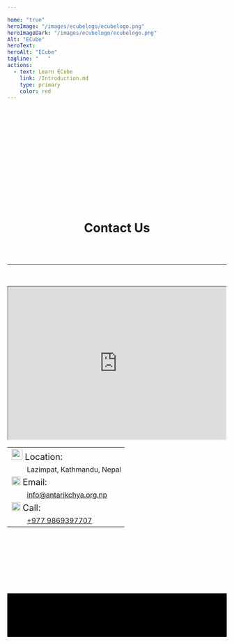 ```yaml
---

home: "true"
heroImage: "/images/ecubelogo/ecubelogo.png"
heroImageDark: "/images/ecubelogo/ecubelogo.png"
Alt: "ECube"
heroText:  
heroAlt: "ECube"
tagline: "   "
actions:
  - text: Learn ECube
    link: /Introduction.md
    type: primary
    color: red
---
```

<head>
  <link href="https://cdn.jsdelivr.net/npm/bootstrap-icons@1.7.2/font/bootstrap-icons.css" rel="stylesheet">
</head>

<br>
<br>
<br>
<br>

<br>
<br>
<br>
<br>
<br>
<br>

<br>
<br>
<br>

<h1 style="text-align:center" id="CU2"> Contact Us</h1>
<br>
<br>
<hr>
<br>
<br>


<div class="containerss" style="text-align:center; ">
    <div class="map">
        <iframe src="https://www.google.com/maps/embed?pb=!1m18!1m12!1m3!1d3531.7120044461094!2d85.31881231493136!3d27.726176982784015!2m3!1f0!2f0!3f0!3m2!1i1024!2i768!4f13.1!3m3!1m2!1s0x0%3A0x468f402dc3c5fe18!2zMjfCsDQzJzM0LjIiTiA4NcKwMTknMTUuNiJF!5e0!3m2!1sen!2snp!4v1649667581089!5m2!1sen!2snp" width="500" height="350" referrerpolicy="no-referrer-when-downgrade"></iframe>
    </div>
    <div class="contact-info">
        <table caption="Get in Touch">
            <tr>
                <td style="font-size: 20px;"><img src="./.vuepress/.temp/pics/mapicon.jpg" width="25" height="25"> Location:</td>
            </tr>
            <tr>
                <td style="padding-left: 45px;">Lazimpat, Kathmandu, Nepal</td>
            </tr>
            <tr>
                <td style="font-size: 20px;"><img src="./.vuepress/.temp/pics/emailicon.png" width="20" height="20"> Email:</td>
            </tr>
            <tr>
                <td style="padding-left: 45px; color: red;"><a href="mailto:info@antarikchya.org.np">info@antarikchya.org.np</a></td>
            </tr>
            <tr>
                <td style="font-size: 20px;"><img src="./.vuepress/.temp/pics/phone-icon.png" width="20" height="20"> Call:</td>
            </tr>
            <tr>
                <td style="padding-left: 45px;"><a href="tel:+9779869397707">+977 9869397707</a></td>
            </tr>
        </table>
    </div>
</div>

<br>
<br>
<br>
<br>
<br>
<br>
<br>
<br>


<footer class="footerz" style="background-color:black; height:100px;">
     <div class="icons" style="text-align:center; padding-left:35px; padding-top:50px;">
       <a href="https://www.instagram.com/antarikchya/" target="_blank" style="padding-right:40px; color:white;">
         <i class="bi bi-instagram">
         </i>
       </a>
       <a href="https://www.facebook.com/antarikchya" target="_blank" style="padding-right:40px; color:white;">
         <i class="bi bi-facebook"></i>
       </a>
       <a href="https://www.linkedin.com/company/antarikchya/" target="_blank" style="padding-right:40px; color:white;">
         <i class="bi bi-linkedin"></i>
       </a>
       <a href="https://www.youtube.com/channel/UC5MwjUPmB7oG8CQjXREdrpw" target="_blank" style="padding-right:40px; color:white;">
         <i class="bi bi-youtube"></i>
       </a>

</div>
</footer>

